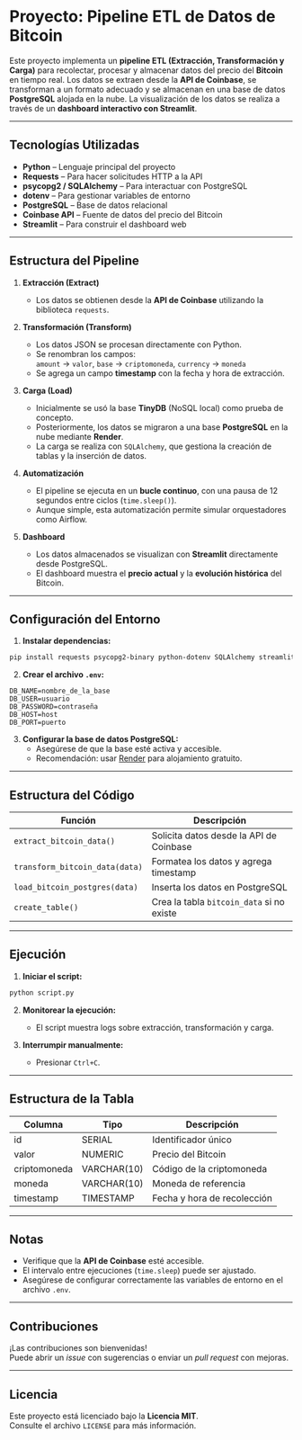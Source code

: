 #  Proyecto: Pipeline ETL de Datos de Bitcoin

Este proyecto implementa un **pipeline ETL (Extracción, Transformación y Carga)** para recolectar, procesar y almacenar datos del precio del **Bitcoin** en tiempo real. Los datos se extraen desde la **API de Coinbase**, se transforman a un formato adecuado y se almacenan en una base de datos **PostgreSQL** alojada en la nube. La visualización de los datos se realiza a través de un **dashboard interactivo con Streamlit**.

---

##  Tecnologías Utilizadas

- **Python** – Lenguaje principal del proyecto  
- **Requests** – Para hacer solicitudes HTTP a la API  
- **psycopg2 / SQLAlchemy** – Para interactuar con PostgreSQL  
- **dotenv** – Para gestionar variables de entorno  
- **PostgreSQL** – Base de datos relacional  
- **Coinbase API** – Fuente de datos del precio del Bitcoin  
- **Streamlit** – Para construir el dashboard web

---

##  Estructura del Pipeline

1. **Extracción (Extract)**  
   - Los datos se obtienen desde la **API de Coinbase** utilizando la biblioteca `requests`.  

2. **Transformación (Transform)**  
   - Los datos JSON se procesan directamente con Python.  
   - Se renombran los campos:  
     `amount` → `valor`, `base` → `criptomoneda`, `currency` → `moneda`  
   - Se agrega un campo **timestamp** con la fecha y hora de extracción.

3. **Carga (Load)**  
   - Inicialmente se usó la base **TinyDB** (NoSQL local) como prueba de concepto.  
   - Posteriormente, los datos se migraron a una base **PostgreSQL** en la nube mediante **Render**.  
   - La carga se realiza con `SQLAlchemy`, que gestiona la creación de tablas y la inserción de datos.

4. **Automatización**  
   - El pipeline se ejecuta en un **bucle continuo**, con una pausa de 12 segundos entre ciclos (`time.sleep()`).  
   - Aunque simple, esta automatización permite simular orquestadores como Airflow.

5. **Dashboard**  
   - Los datos almacenados se visualizan con **Streamlit** directamente desde PostgreSQL.  
   - El dashboard muestra el **precio actual** y la **evolución histórica** del Bitcoin.

---

##  Configuración del Entorno

1. **Instalar dependencias:**

```bash
pip install requests psycopg2-binary python-dotenv SQLAlchemy streamlit
```

2. **Crear el archivo `.env`:**

```env
DB_NAME=nombre_de_la_base
DB_USER=usuario
DB_PASSWORD=contraseña
DB_HOST=host
DB_PORT=puerto
```

3. **Configurar la base de datos PostgreSQL:**  
   - Asegúrese de que la base esté activa y accesible.  
   - Recomendación: usar [Render](https://render.com/) para alojamiento gratuito.

---

##  Estructura del Código

| Función                     | Descripción |
|----------------------------|-------------|
| `extract_bitcoin_data()`   | Solicita datos desde la API de Coinbase |
| `transform_bitcoin_data(data)` | Formatea los datos y agrega timestamp |
| `load_bitcoin_postgres(data)` | Inserta los datos en PostgreSQL |
| `create_table()`           | Crea la tabla `bitcoin_data` si no existe |

---

##  Ejecución

1. **Iniciar el script:**

```bash
python script.py
```

2. **Monitorear la ejecución:**  
   - El script muestra logs sobre extracción, transformación y carga.

3. **Interrumpir manualmente:**  
   - Presionar `Ctrl+C`.

---

##  Estructura de la Tabla

| Columna       | Tipo         | Descripción                    |
|---------------|--------------|--------------------------------|
| id            | SERIAL       | Identificador único            |
| valor         | NUMERIC      | Precio del Bitcoin             |
| criptomoneda  | VARCHAR(10)  | Código de la criptomoneda      |
| moneda        | VARCHAR(10)  | Moneda de referencia           |
| timestamp     | TIMESTAMP    | Fecha y hora de recolección    |

---

##  Notas

- Verifique que la **API de Coinbase** esté accesible.  
- El intervalo entre ejecuciones (`time.sleep`) puede ser ajustado.  
- Asegúrese de configurar correctamente las variables de entorno en el archivo `.env`.

---

##  Contribuciones

¡Las contribuciones son bienvenidas!  
Puede abrir un *issue* con sugerencias o enviar un *pull request* con mejoras.

---

##  Licencia

Este proyecto está licenciado bajo la **Licencia MIT**.  
Consulte el archivo `LICENSE` para más información.
